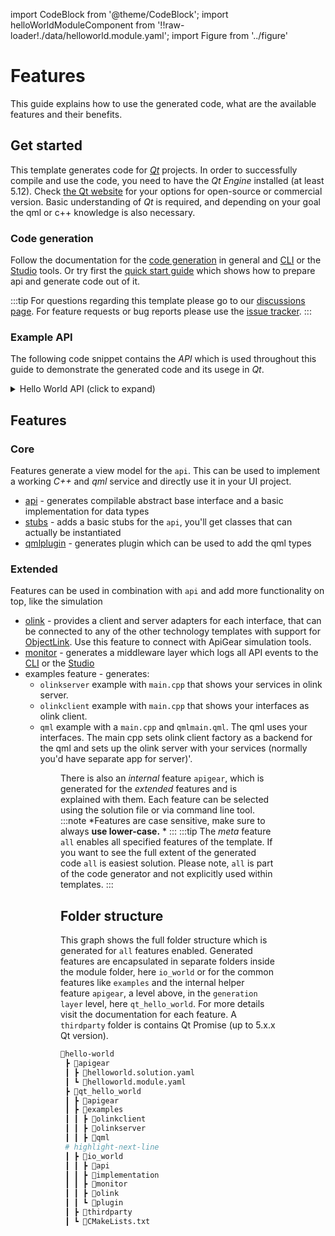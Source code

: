 import CodeBlock from '@theme/CodeBlock';
import helloWorldModuleComponent from '!!raw-loader!./data/helloworld.module.yaml';
import Figure from '../figure'

# Features

This guide explains how to use the generated code, what are the available features and  their benefits.

## Get started

This template generates code for [*Qt*](https://www.qt.io/) projects. In order to successfully compile and use the code, you need to have the *Qt Engine* installed (at least 5.12). Check [the Qt website](https://www.qt.io/download) for your options for open-source or commercial version.
Basic understanding of *Qt* is required, and depending on your goal the qml or c++ knowledge is also necessary.

### Code generation
Follow the documentation for the [code generation](https://docs.apigear.io/docs/start/first_steps) in general and [CLI](https://docs.apigear.io/docs/cli/generate) or the [Studio](https://docs.apigear.io/docs/category/desktop-studio) tools.
Or try first the [quick start guide](../quickstart/index.md) which shows how to prepare api and generate code out of it.

:::tip
For questions regarding this template please go to our [discussions page](https://github.com/orgs/apigear-io/discussions). For feature requests or bug reports please use the [issue tracker](https://github.com/apigear-io/template-qtcpp/issues).
:::

### Example API

The following code snippet contains the *API* which is used throughout this guide to demonstrate the generated code and its usege in *Qt*.

<details><summary>Hello World API (click to expand)</summary>
<CodeBlock language="yaml" showLineNumbers>{helloWorldModuleComponent}</CodeBlock>
</details>

## Features

### Core
Features generate a view model for the `api`. This can be used to implement a working *C++* and *qml* service and directly use it in your UI project.
- [api](api.md) - generates compilable abstract base interface and a basic implementation for data types
- [stubs](stubs.md) - adds a basic stubs for the `api`, you'll get classes that can actually be instantiated
- [qmlplugin](qmlplugin.md) - generates plugin which can be used to add the qml types

### Extended
Features can be used in combination with `api` and add more functionality on top, like the simulation
- [olink](olink.md) - provides a client and server adapters for each interface, that can be connected to any of the other technology templates with support for [ObjectLink](https://docs.apigear.io/objectlink/). Use this feature to connect with ApiGear simulation tools.
- [monitor](monitor.md) - generates a middleware layer which logs all API events to the [CLI](https://docs.apigear.io/docs/category/command-line) or the [Studio](https://docs.apigear.io/docs/category/desktop-studio)
-  examples feature - generates:
    - `olinkserver` example with `main.cpp` that shows your services in olink server.
    - `olinkclient` example with `main.cpp` that shows your interfaces as olink client.
    - `qml` example with a `main.cpp` and `qmlmain.qml`. The qml uses your interfaces. The main cpp sets olink client factory as a backend for the qml and sets up the olink server with your services (normally you'd have separate app for server)'.

<Figure caption="Use a subset of shown features for UI application." src="/img/features/featuresApp.png" />
<Figure caption="Features that may be used for server application." src="/img/features/featuresServer.png" />

There is also an *internal* feature `apigear`, which is generated for the *extended* features and is explained with them.
Each feature can be selected using the solution file or via command line tool.
:::note
*Features are case sensitive, make sure to always **use lower-case.** *
:::
:::tip
The *meta* feature `all` enables all specified features of the template. If you want to see the full extent of the generated code `all` is easiest solution.
Please note, `all` is part of the code generator and not explicitly used within templates.
:::
## Folder structure

This graph shows the full folder structure which is generated for `all` features enabled. Generated features are encapsulated in separate folders inside the module folder, here `io_world` or for the common features like `examples` and the internal helper feature `apigear`, a level above, in the `generation layer` level, here `qt_hello_world`. For more details visit the documentation for each feature. 
A `thirdparty` folder is contains Qt Promise (up to 5.x.x Qt version).

```bash
📂hello-world
 ┣ 📂apigear
 ┃ ┣ 📜helloworld.solution.yaml
 ┃ ┗ 📜helloworld.module.yaml
 ┣ 📂qt_hello_world
 ┃ ┣ 📂apigear
 ┃ ┣ 📂examples
 ┃ ┃ ┣ 📂olinkclient
 ┃ ┃ ┣ 📂olinkserver
 ┃ ┃ ┣ 📂qml
 # highlight-next-line
 ┃ ┣ 📂io_world
 ┃ ┃ ┣ 📂api
 ┃ ┃ ┣ 📂implementation
 ┃ ┃ ┣ 📂monitor
 ┃ ┃ ┣ 📂olink
 ┃ ┃ ┗ 📂plugin
 ┃ ┣ 📂thirdparty
 ┃ ┗ 📜CMakeLists.txt
```
